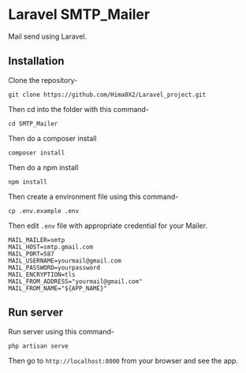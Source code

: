 # Laravel SMTP_Mailer

Mail send using Laravel.

## Installation

Clone the repository-

```
git clone https://github.com/Hima0X2/Laravel_project.git
```

Then cd into the folder with this command-

```
cd SMTP_Mailer
```

Then do a composer install

```
composer install
```

Then do a npm install

```
npm install
```

Then create a environment file using this command-

```
cp .env.example .env
```

Then edit `.env` file with appropriate credential for your Mailer. 
```
MAIL_MAILER=smtp
MAIL_HOST=smtp.gmail.com
MAIL_PORT=587
MAIL_USERNAME=yourmail@gmail.com
MAIL_PASSWORD=yourpassword
MAIL_ENCRYPTION=tls
MAIL_FROM_ADDRESS="yourmail@gmail.com"
MAIL_FROM_NAME="${APP_NAME}"
```

## Run server

Run server using this command-

```
php artisan serve
```

Then go to `http://localhost:8000` from your browser and see the app.

